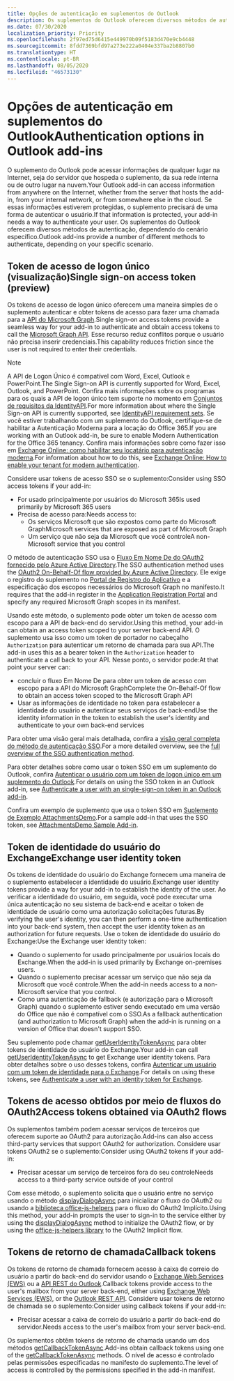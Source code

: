 ```yaml
---
title: Opções de autenticação em suplementos do Outlook
description: Os suplementos do Outlook oferecem diversos métodos de autenticação, dependendo do cenário específico.
ms.date: 07/30/2020
localization_priority: Priority
ms.openlocfilehash: 2f97ed75d6415e449970b09f5183d470e9cb4448
ms.sourcegitcommit: 8fdd7369bfd97a273e222a0404e337ba2b8807b0
ms.translationtype: HT
ms.contentlocale: pt-BR
ms.lasthandoff: 08/05/2020
ms.locfileid: "46573130"
---
```

# <a name="authentication-options-in-outlook-add-ins"></a><span data-ttu-id="d3103-103">Opções de autenticação em suplementos do Outlook</span><span class="sxs-lookup"><span data-stu-id="d3103-103">Authentication options in Outlook add-ins</span></span>

<span data-ttu-id="d3103-104">O suplemento do Outlook pode acessar informações de qualquer lugar na Internet, seja do servidor que hospeda o suplemento, da sua rede interna ou de outro lugar na nuvem.</span><span class="sxs-lookup"><span data-stu-id="d3103-104">Your Outlook add-in can access information from anywhere on the Internet, whether from the server that hosts the add-in, from your internal network, or from somewhere else in the cloud.</span></span> <span data-ttu-id="d3103-105">Se essas informações estiverem protegidas, o suplemento precisará de uma forma de autenticar o usuário.</span><span class="sxs-lookup"><span data-stu-id="d3103-105">If that information is protected, your add-in needs a way to authenticate your user.</span></span> <span data-ttu-id="d3103-106">Os suplementos do Outlook oferecem diversos métodos de autenticação, dependendo do cenário específico.</span><span class="sxs-lookup"><span data-stu-id="d3103-106">Outlook add-ins provide a number of different methods to authenticate, depending on your specific scenario.</span></span>

## <a name="single-sign-on-access-token-preview"></a><span data-ttu-id="d3103-107">Token de acesso de logon único (visualização)</span><span class="sxs-lookup"><span data-stu-id="d3103-107">Single sign-on access token (preview)</span></span>

<span data-ttu-id="d3103-108">Os tokens de acesso de logon único oferecem uma maneira simples de o suplemento autenticar e obter tokens de acesso para fazer uma chamada para a [API do Microsoft Graph](/graph/overview).</span><span class="sxs-lookup"><span data-stu-id="d3103-108">Single sign-on access tokens provide a seamless way for your add-in to authenticate and obtain access tokens to call the [Microsoft Graph API](/graph/overview).</span></span> <span data-ttu-id="d3103-109">Esse recurso reduz conflitos porque o usuário não precisa inserir credenciais.</span><span class="sxs-lookup"><span data-stu-id="d3103-109">This capability reduces friction since the user is not required to enter their credentials.</span></span>

> [!NOTE]
> <span data-ttu-id="d3103-110">A API de Logon Único é compatível com Word, Excel, Outlook e PowerPoint.</span><span class="sxs-lookup"><span data-stu-id="d3103-110">The Single Sign-on API is currently supported for Word, Excel, Outlook, and PowerPoint.</span></span> <span data-ttu-id="d3103-111">Confira mais informações sobre os programas para os quais a API de logon único tem suporte no momento em [Conjuntos de requisitos da IdentityAPI](../reference/requirement-sets/identity-api-requirement-sets.md).</span><span class="sxs-lookup"><span data-stu-id="d3103-111">For more information about where the Single Sign-on API is currently supported, see [IdentityAPI requirement sets](../reference/requirement-sets/identity-api-requirement-sets.md).</span></span>
> <span data-ttu-id="d3103-112">Se você estiver trabalhando com um suplemento do Outlook, certifique-se de habilitar a Autenticação Moderna para a locação do Office 365.</span><span class="sxs-lookup"><span data-stu-id="d3103-112">If you are working with an Outlook add-in, be sure to enable Modern Authentication for the Office 365 tenancy.</span></span> <span data-ttu-id="d3103-113">Confira mais informações sobre como fazer isso em [Exchange Online: como habilitar seu locatário para autenticação moderna](https://social.technet.microsoft.com/wiki/contents/articles/32711.exchange-online-how-to-enable-your-tenant-for-modern-authentication.aspx).</span><span class="sxs-lookup"><span data-stu-id="d3103-113">For information about how to do this, see [Exchange Online: How to enable your tenant for modern authentication](https://social.technet.microsoft.com/wiki/contents/articles/32711.exchange-online-how-to-enable-your-tenant-for-modern-authentication.aspx).</span></span>

<span data-ttu-id="d3103-114">Considere usar tokens de acesso SSO se o suplemento:</span><span class="sxs-lookup"><span data-stu-id="d3103-114">Consider using SSO access tokens if your add-in:</span></span>

- <span data-ttu-id="d3103-115">For usado principalmente por usuários do Microsoft 365</span><span class="sxs-lookup"><span data-stu-id="d3103-115">Is used primarily by Microsoft 365 users</span></span>
- <span data-ttu-id="d3103-116">Precisa de acesso para:</span><span class="sxs-lookup"><span data-stu-id="d3103-116">Needs access to:</span></span>
  - <span data-ttu-id="d3103-117">Os serviços Microsoft que são expostos como parte do Microsoft Graph</span><span class="sxs-lookup"><span data-stu-id="d3103-117">Microsoft services that are exposed as part of Microsoft Graph</span></span>
  - <span data-ttu-id="d3103-118">Um serviço que não seja da Microsoft que você controle</span><span class="sxs-lookup"><span data-stu-id="d3103-118">A non-Microsoft service that you control</span></span>

<span data-ttu-id="d3103-119">O método de autenticação SSO usa o [Fluxo Em Nome De do OAuth2 fornecido pelo Azure Active Directory](/azure/active-directory/develop/active-directory-v2-protocols-oauth-on-behalf-of).</span><span class="sxs-lookup"><span data-stu-id="d3103-119">The SSO authentication method uses the [OAuth2 On-Behalf-Of flow provided by Azure Active Directory](/azure/active-directory/develop/active-directory-v2-protocols-oauth-on-behalf-of).</span></span> <span data-ttu-id="d3103-120">Ele exige o registro do suplemento no [Portal de Registro do Aplicativo](https://apps.dev.microsoft.com/) e a especificação dos escopos necessários do Microsoft Graph no manifesto.</span><span class="sxs-lookup"><span data-stu-id="d3103-120">It requires that the add-in register in the [Application Registration Portal](https://apps.dev.microsoft.com/) and specify any required Microsoft Graph scopes in its manifest.</span></span>

<span data-ttu-id="d3103-121">Usando este método, o suplemento pode obter um token de acesso com escopo para a API de back-end do servidor.</span><span class="sxs-lookup"><span data-stu-id="d3103-121">Using this method, your add-in can obtain an access token scoped to your server back-end API.</span></span> <span data-ttu-id="d3103-122">O suplemento usa isso como um token de portador no cabeçalho `Authorization` para autenticar um retorno de chamada para sua API.</span><span class="sxs-lookup"><span data-stu-id="d3103-122">The add-in uses this as a bearer token in the `Authorization` header to authenticate a call back to your API.</span></span> <span data-ttu-id="d3103-123">Nesse ponto, o servidor pode:</span><span class="sxs-lookup"><span data-stu-id="d3103-123">At that point your server can:</span></span>

- <span data-ttu-id="d3103-124">concluir o fluxo Em Nome De para obter um token de acesso com escopo para a API do Microsoft Graph</span><span class="sxs-lookup"><span data-stu-id="d3103-124">Complete the On-Behalf-Of flow to obtain an access token scoped to the Microsoft Graph API</span></span>
- <span data-ttu-id="d3103-125">Usar as informações de identidade no token para estabelecer a identidade do usuário e autenticar seus serviços de back-end</span><span class="sxs-lookup"><span data-stu-id="d3103-125">Use the identity information in the token to establish the user's identity and authenticate to your own back-end services</span></span>

<span data-ttu-id="d3103-126">Para obter uma visão geral mais detalhada, confira a [visão geral completa do método de autenticação SSO](../develop/sso-in-office-add-ins.md).</span><span class="sxs-lookup"><span data-stu-id="d3103-126">For a more detailed overview, see the [full overview of the SSO authentication method](../develop/sso-in-office-add-ins.md).</span></span>

<span data-ttu-id="d3103-127">Para obter detalhes sobre como usar o token SSO em um suplemento do Outlook, confira [Autenticar o usuário com um token de logon único em um suplemento do Outlook](authenticate-a-user-with-an-sso-token.md).</span><span class="sxs-lookup"><span data-stu-id="d3103-127">For details on using the SSO token in an Outlook add-in, see [Authenticate a user with an single-sign-on token in an Outlook add-in](authenticate-a-user-with-an-sso-token.md).</span></span>

<span data-ttu-id="d3103-128">Confira um exemplo de suplemento que usa o token SSO em [Suplemento de Exemplo AttachmentsDemo](https://github.com/OfficeDev/outlook-add-in-attachments-demo).</span><span class="sxs-lookup"><span data-stu-id="d3103-128">For a sample add-in that uses the SSO token, see [AttachmentsDemo Sample Add-in](https://github.com/OfficeDev/outlook-add-in-attachments-demo).</span></span>

## <a name="exchange-user-identity-token"></a><span data-ttu-id="d3103-129">Token de identidade do usuário do Exchange</span><span class="sxs-lookup"><span data-stu-id="d3103-129">Exchange user identity token</span></span>

<span data-ttu-id="d3103-130">Os tokens de identidade do usuário do Exchange fornecem uma maneira de o suplemento estabelecer a identidade do usuário.</span><span class="sxs-lookup"><span data-stu-id="d3103-130">Exchange user identity tokens provide a way for your add-in to establish the identity of the user.</span></span> <span data-ttu-id="d3103-131">Ao verificar a identidade do usuário, em seguida, você pode executar uma única autenticação no seu sistema de back-end e aceitar o token de identidade de usuário como uma autorização solicitações futuras.</span><span class="sxs-lookup"><span data-stu-id="d3103-131">By verifying the user's identity, you can then perform a one-time authentication into your back-end system, then accept the user identity token as an authorization for future requests.</span></span> <span data-ttu-id="d3103-132">Use o token de identidade do usuário do Exchange:</span><span class="sxs-lookup"><span data-stu-id="d3103-132">Use the Exchange user identity token:</span></span>

- <span data-ttu-id="d3103-133">Quando o suplemento for usado principalmente por usuários locais do Exchange.</span><span class="sxs-lookup"><span data-stu-id="d3103-133">When the add-in is used primarily by Exchange on-premises users.</span></span>
- <span data-ttu-id="d3103-134">Quando o suplemento precisar acessar um serviço que não seja da Microsoft que você controle.</span><span class="sxs-lookup"><span data-stu-id="d3103-134">When the add-in needs access to a non-Microsoft service that you control.</span></span>
- <span data-ttu-id="d3103-135">Como uma autenticação de fallback (e autorização para o Microsoft Graph) quando o suplemento estiver sendo executado em uma versão do Office que não é compatível com o SSO.</span><span class="sxs-lookup"><span data-stu-id="d3103-135">As a fallback authentication (and authorization to Microsoft Graph) when the add-in is running on a version of Office that doesn't support SSO.</span></span>

<span data-ttu-id="d3103-136">Seu suplemento pode chamar [getUserIdentityTokenAsync](/javascript/api/outlook/office.mailbox#getuseridentitytokenasync-callback--usercontext-) para obter tokens de identidade do usuário do Exchange.</span><span class="sxs-lookup"><span data-stu-id="d3103-136">Your add-in can call [getUserIdentityTokenAsync](/javascript/api/outlook/office.mailbox#getuseridentitytokenasync-callback--usercontext-) to get Exchange user identity tokens.</span></span> <span data-ttu-id="d3103-137">Para obter detalhes sobre o uso desses tokens, confira [Autenticar um usuário com um token de identidade para o Exchange](authenticate-a-user-with-an-identity-token.md).</span><span class="sxs-lookup"><span data-stu-id="d3103-137">For details on using these tokens, see [Authenticate a user with an identity token for Exchange](authenticate-a-user-with-an-identity-token.md).</span></span>

## <a name="access-tokens-obtained-via-oauth2-flows"></a><span data-ttu-id="d3103-138">Tokens de acesso obtidos por meio de fluxos do OAuth2</span><span class="sxs-lookup"><span data-stu-id="d3103-138">Access tokens obtained via OAuth2 flows</span></span>

<span data-ttu-id="d3103-139">Os suplementos também podem acessar serviços de terceiros que oferecem suporte ao OAuth2 para autorização.</span><span class="sxs-lookup"><span data-stu-id="d3103-139">Add-ins can also access third-party services that support OAuth2 for authorization.</span></span> <span data-ttu-id="d3103-140">Considere usar tokens OAuth2 se o suplemento:</span><span class="sxs-lookup"><span data-stu-id="d3103-140">Consider using OAuth2 tokens if your add-in:</span></span>

- <span data-ttu-id="d3103-141">Precisar acessar um serviço de terceiros fora do seu controle</span><span class="sxs-lookup"><span data-stu-id="d3103-141">Needs access to a third-party service outside of your control</span></span>

<span data-ttu-id="d3103-142">Com esse método, o suplemento solicita que o usuário entre no serviço usando o método [displayDialogAsync](/javascript/api/office/office.ui#displaydialogasync-startaddress--options--callback-) para inicializar o fluxo do OAuth2 ou usando a [biblioteca office-js-helpers](https://github.com/OfficeDev/office-js-helpers) para o fluxo do OAuth2 Implícito.</span><span class="sxs-lookup"><span data-stu-id="d3103-142">Using this method, your add-in prompts the user to sign-in to the service either by using the [displayDialogAsync](/javascript/api/office/office.ui#displaydialogasync-startaddress--options--callback-) method to initialize the OAuth2 flow, or by using the [office-js-helpers library](https://github.com/OfficeDev/office-js-helpers) to the OAuth2 Implicit flow.</span></span>

## <a name="callback-tokens"></a><span data-ttu-id="d3103-143">Tokens de retorno de chamada</span><span class="sxs-lookup"><span data-stu-id="d3103-143">Callback tokens</span></span>

<span data-ttu-id="d3103-144">Os tokens de retorno de chamada fornecem acesso à caixa de correio do usuário a partir do back-end do servidor usando o [Exchange Web Services (EWS)](/exchange/client-developer/exchange-web-services/explore-the-ews-managed-api-ews-and-web-services-in-exchange) ou a [API REST do Outlook](/previous-versions/office/office-365-api/api/version-2.0/use-outlook-rest-api).</span><span class="sxs-lookup"><span data-stu-id="d3103-144">Callback tokens provide access to the user's mailbox from your server back-end, either using [Exchange Web Services (EWS)](/exchange/client-developer/exchange-web-services/explore-the-ews-managed-api-ews-and-web-services-in-exchange), or the [Outlook REST API](/previous-versions/office/office-365-api/api/version-2.0/use-outlook-rest-api).</span></span> <span data-ttu-id="d3103-145">Considere usar tokens de retorno de chamada se o suplemento:</span><span class="sxs-lookup"><span data-stu-id="d3103-145">Consider using callback tokens if your add-in:</span></span>

- <span data-ttu-id="d3103-146">Precisar acessar a caixa de correio do usuário a partir do back-end do servidor.</span><span class="sxs-lookup"><span data-stu-id="d3103-146">Needs access to the user's mailbox from your server back-end.</span></span>

<span data-ttu-id="d3103-147">Os suplementos obtêm tokens de retorno de chamada usando um dos métodos [getCallbackTokenAsync](../reference/objectmodel/preview-requirement-set/office.context.mailbox.md#methods).</span><span class="sxs-lookup"><span data-stu-id="d3103-147">Add-ins obtain callback tokens using one of the [getCallbackTokenAsync](../reference/objectmodel/preview-requirement-set/office.context.mailbox.md#methods) methods.</span></span> <span data-ttu-id="d3103-148">O nível de acesso é controlado pelas permissões especificadas no manifesto do suplemento.</span><span class="sxs-lookup"><span data-stu-id="d3103-148">The level of access is controlled by the permissions specified in the add-in manifest.</span></span>
